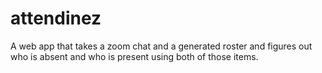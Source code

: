 # attendinez

A web app that takes a zoom chat and a generated roster and figures out who is absent and who is present using both of those items.
